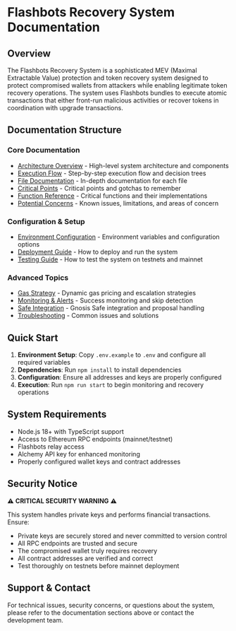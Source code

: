 # Flashbots Recovery System Documentation

## Overview

The Flashbots Recovery System is a sophisticated MEV (Maximal Extractable Value) protection and token recovery system designed to protect compromised wallets from attackers while enabling legitimate token recovery operations. The system uses Flashbots bundles to execute atomic transactions that either front-run malicious activities or recover tokens in coordination with upgrade transactions.

## Documentation Structure

### Core Documentation
- [Architecture Overview](./architecture.md) - High-level system architecture and components
- [Execution Flow](./execution-flow.md) - Step-by-step execution flow and decision trees
- [File Documentation](./file-documentation.md) - In-depth documentation for each file
- [Critical Points](./critical-points.md) - Critical points and gotchas to remember
- [Function Reference](./function-reference.md) - Critical functions and their implementations
- [Potential Concerns](./concerns.md) - Known issues, limitations, and areas of concern

### Configuration & Setup
- [Environment Configuration](./configuration.md) - Environment variables and configuration options
- [Deployment Guide](./deployment.md) - How to deploy and run the system
- [Testing Guide](./testing.md) - How to test the system on testnets and mainnet

### Advanced Topics
- [Gas Strategy](./gas-strategy.md) - Dynamic gas pricing and escalation strategies
- [Monitoring & Alerts](./monitoring.md) - Success monitoring and skip detection
- [Safe Integration](./safe-integration.md) - Gnosis Safe integration and proposal handling
- [Troubleshooting](./troubleshooting.md) - Common issues and solutions

## Quick Start

1. **Environment Setup**: Copy `.env.example` to `.env` and configure all required variables
2. **Dependencies**: Run `npm install` to install dependencies
3. **Configuration**: Ensure all addresses and keys are properly configured
4. **Execution**: Run `npm run start` to begin monitoring and recovery operations

## System Requirements

- Node.js 18+ with TypeScript support
- Access to Ethereum RPC endpoints (mainnet/testnet)
- Flashbots relay access
- Alchemy API key for enhanced monitoring
- Properly configured wallet keys and contract addresses

## Security Notice

⚠️ **CRITICAL SECURITY WARNING** ⚠️

This system handles private keys and performs financial transactions. Ensure:
- Private keys are securely stored and never committed to version control
- All RPC endpoints are trusted and secure
- The compromised wallet truly requires recovery
- All contract addresses are verified and correct
- Test thoroughly on testnets before mainnet deployment

## Support & Contact

For technical issues, security concerns, or questions about the system, please refer to the documentation sections above or contact the development team.
